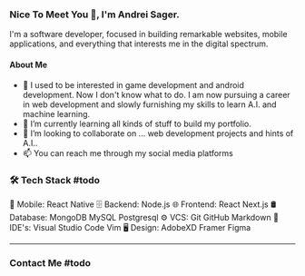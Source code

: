 ### Nice To Meet You 👋, I'm Andrei Sager.

I'm a software developer, focused in building remarkable websites, mobile applications, and everything that interests me in the digital spectrum.

#### About Me

- 👀 I used to be interested in game development and android development. Now I don't know what to do. I am now pursuing a career in web development and slowly furnishing my skills to learn A.I. and machine learning.
- 🌱 I’m currently learning all kinds of stuff to build my portfolio.
- 💞️ I’m looking to collaborate on ... web development projects and hints of A.I..
- 📫 You can reach me through my social media platforms

### 🛠 Tech Stack #todo
📱  Mobile:  React Native
🗄  Backend:  Node.js
🌐  Frontend:  React Next.js
🛢  Database:  MongoDB MySQL Postgresql
⚙️  VCS:   Git GitHub Markdown
🔧  IDE's:  Visual Studio Code Vim
🖥  Design:  AdobeXD Framer Figma

---
### Contact Me #todo
